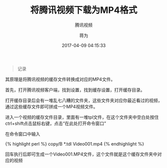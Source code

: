 ﻿---
layout:     post
title:      "将腾讯视频下载为MP4格式"
subtitle:   "腾讯视频"
date:       2017-04-09 04:15:33
author:     "蒋为"
header-img: "img/6.jpg"
catalog: true
tags:
    - windows
---
>记录

其原理是将腾讯视频的缓存文件转换成对应的MP4文件。

首先，打开腾讯视频客户端，找到设置，找到缓存设置，打开缓存目录。

打开缓存目录后会有一堆乱七八糟的文件夹，这些文件夹对应你最近看过的视频，通过这些缓存文件即可拼成一个MP4视频文件。

进入一个视频的缓存文件目录，里面有一堆tpl文件，在这个文件夹中空白处按住ctrl+shift点击鼠标右键，点击“在此处打开命令窗口”

在命令窗口中输入 

{% highlight perl %}
copy/B *.tdl Video001.mp4 
{% endhighlight %}

回车执行后即可生成一个Video001.MP4文件，这个文件就是这个缓存文件夹中对应的视频